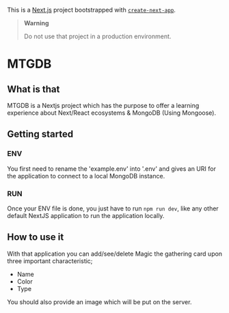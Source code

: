 This is a [Next.js](https://nextjs.org/) project bootstrapped with [`create-next-app`](https://github.com/vercel/next.js/tree/canary/packages/create-next-app).

> **Warning**
> 
> Do not use that project in a production environment.

# MTGDB
## What is that
MTGDB is a Nextjs project which has the purpose to offer 
a learning experience about Next/React ecosystems & MongoDB (Using Mongoose).

## Getting started
### ENV
You first need to rename the 'example.env' into '.env' and gives an URI for
the application to connect to a local MongoDB instance.

### RUN
Once your ENV file is done, you just have to run `npm run dev`, 
like any other default NextJS application to run the application locally.

## How to use it
With that application you can add/see/delete Magic the gathering card upon three 
important characteristic;
- Name
- Color
- Type

You should also provide an image which will be put on the server.
